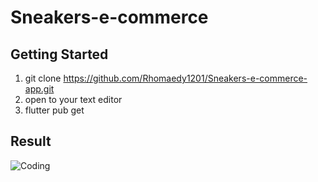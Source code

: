 # Sneakers-e-commerce

## Getting Started

1. git clone https://github.com/Rhomaedy1201/Sneakers-e-commerce-app.git
2. open to your text editor
3. flutter pub get

## Result
<img align="letf" alt="Coding" src="https://i.postimg.cc/fyzCV1g6/e-commerce-shoes.jpg">

